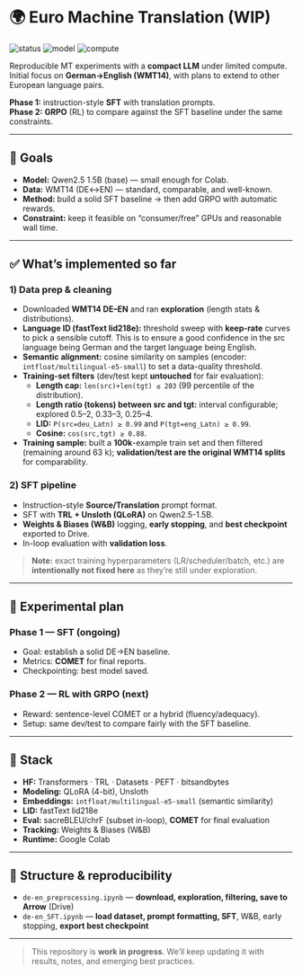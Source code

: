 # 🌍 Euro Machine Translation (WIP)

![status](https://img.shields.io/badge/status-WIP-orange?style=flat-square)
![model](https://img.shields.io/badge/model-Qwen2.5_1.5B_base-blueviolet?style=flat-square)
![compute](https://img.shields.io/badge/compute-Colab-lightgrey?style=flat-square)

Reproducible MT experiments with a **compact LLM** under limited compute.  
Initial focus on **German→English (WMT14)**, with plans to extend to other European language pairs.

**Phase 1:** instruction-style **SFT** with translation prompts.  
**Phase 2:** **GRPO** (RL) to compare against the SFT baseline under the same constraints.

---

## 🎯 Goals

- **Model:** Qwen2.5 1.5B (base) — small enough for Colab.
- **Data:** WMT14 (DE↔EN) — standard, comparable, and well-known.
- **Method:** build a solid SFT baseline → then add GRPO with automatic rewards.
- **Constraint:** keep it feasible on “consumer/free” GPUs and reasonable wall time.

---

## ✅ What’s implemented so far

### 1) Data prep & cleaning
- Downloaded **WMT14 DE–EN** and ran **exploration** (length stats & distributions).
- **Language ID (fastText lid218e):** threshold sweep with **keep-rate** curves to pick a sensible cutoff. This is to ensure a good confidence in the src language being German and the target language being English.
- **Semantic alignment:** cosine similarity on samples (encoder: `intfloat/multilingual-e5-small`) to set a data-quality threshold.
- **Training-set filters** (dev/test kept **untouched** for fair evaluation):
  - **Length cap:** `len(src)+len(tgt) ≤ 203` (99 percentile of the distribution).
  - **Length ratio (tokens) between src and tgt:** interval configurable; explored 0.5–2, 0.33–3, 0.25–4.
  - **LID:** `P(src=deu_Latn) ≥ 0.99` and `P(tgt=eng_Latn) ≥ 0.99`.
  - **Cosine:** `cos(src,tgt) ≥ 0.88`.
- **Training sample:** built a **100k**-example train set and then filtered (remaining around 63 k); **validation/test are the original WMT14 splits** for comparability.

### 2) SFT pipeline
- Instruction-style **Source/Translation** prompt format.
- SFT with **TRL + Unsloth (QLoRA)** on Qwen2.5-1.5B.
- **Weights & Biases (W&B)** logging, **early stopping**, and **best checkpoint** exported to Drive.
- In-loop evaluation with **validation loss**.

> **Note:** exact training hyperparameters (LR/scheduler/batch, etc.) are **intentionally not fixed here** as they’re still under exploration.

---

## 🧪 Experimental plan

### Phase 1 — SFT (ongoing)
- Goal: establish a solid DE→EN baseline.
- Metrics: **COMET** for final reports.
- Checkpointing: best model saved.

### Phase 2 — RL with GRPO (next)
- Reward: sentence-level COMET or a hybrid (fluency/adequacy).
- Setup: same dev/test to compare fairly with the SFT baseline.

---

## 🧰 Stack

- **HF:** Transformers · TRL · Datasets · PEFT · bitsandbytes  
- **Modeling:** QLoRA (4-bit), Unsloth  
- **Embeddings:** `intfloat/multilingual-e5-small` (semantic similarity)  
- **LID:** fastText lid218e  
- **Eval:** sacreBLEU/chrF (subset in-loop), **COMET** for final evaluation  
- **Tracking:** Weights & Biases (W&B)  
- **Runtime:** Google Colab

---

## 📂 Structure & reproducibility

- `de-en_preprocessing.ipynb` — **download, exploration, filtering, save to Arrow** (Drive)  
- `de-en_SFT.ipynb` — **load dataset, prompt formatting, SFT**, W&B, early stopping, **export best checkpoint**

---

> This repository is **work in progress**. We’ll keep updating it with results, notes, and emerging best practices.

